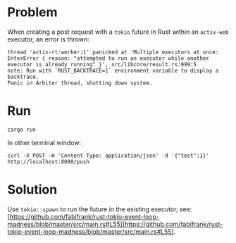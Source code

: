 # Problem
When creating a post request with a `tokio` future in Rust within an `actix-web` executor, an error is thrown:

```
thread 'actix-rt:worker:1' panicked at 'Multiple executors at once: EnterError { reason: "attempted to run an executor while another executor is already running" }', src/libcore/result.rs:999:5
note: Run with `RUST_BACKTRACE=1` environment variable to display a backtrace.
Panic in Arbiter thread, shutting down system.
```

# Run
```
cargo run
```

In other terminal window:
```
curl -X POST -H 'Content-Type: application/json' -d '{"test":1}' http://localhost:8080/push
```

# Solution
Use `tokio::spawn` to run the future in the existing executor, see: [https://github.com/fabifrank/rust-tokio-event-loop-madness/blob/master/src/main.rs#L55](https://github.com/fabifrank/rust-tokio-event-loop-madness/blob/master/src/main.rs#L55).
